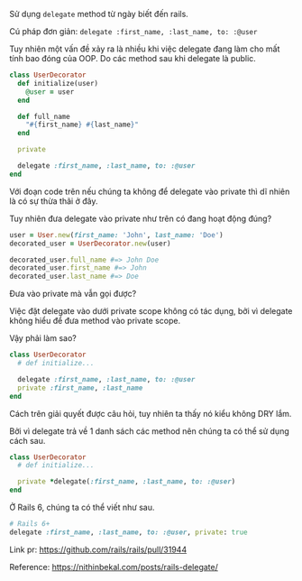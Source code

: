 Sử dụng `delegate` method từ ngày biết đến rails.

Cú pháp đơn giản: `delegate :first_name, :last_name, to: :@user`

Tuy nhiên một vấn đề xảy ra là nhiều khi việc delegate đang làm cho mất tính bao đóng của OOP. Do các method sau khi delegate là public.

```ruby
class UserDecorator
  def initialize(user)
    @user = user
  end

  def full_name
    "#{first_name} #{last_name}"
  end

  private

  delegate :first_name, :last_name, to: :@user
end
```
Với đoạn code trên nếu chúng ta không để delegate vào private thì dĩ nhiên là có sự thừa thãi ở đây.

Tuy nhiên đưa delegate vào private như trên có đang hoạt động đúng?
```ruby
user = User.new(first_name: 'John', last_name: 'Doe')
decorated_user = UserDecorator.new(user)

decorated_user.full_name #=> John Doe
decorated_user.first_name #=> John
decorated_user.last_name #=> Doe
```
Đưa vào private mà vẫn gọi được?

Việc đặt delegate vào dưới private scope không có tác dụng, bởi vì delegate không hiểu để đưa method vào private scope.

Vậy phải làm sao?
```ruby
class UserDecorator
  # def initialize...

  delegate :first_name, :last_name, to: :@user
  private :first_name, :last_name
end
```
Cách trên giải quyết được câu hỏi, tuy nhiên ta thấy nó kiểu không DRY lắm.

Bởi vì delegate trả về 1 danh sách các method nên chúng ta có thể sử dụng cách sau.
```ruby
class UserDecorator
  # def initialize...

  private *delegate(:first_name, :last_name, to: :@user)
end
```
Ở Rails 6, chúng ta có thể viết như sau.
```ruby
# Rails 6+
delegate :first_name, :last_name, to: :@user, private: true
```
Link pr: https://github.com/rails/rails/pull/31944

Reference: https://nithinbekal.com/posts/rails-delegate/


